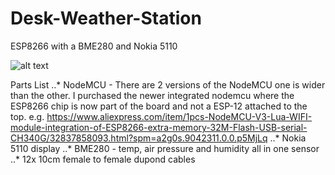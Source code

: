 # Desk-Weather-Station
ESP8266 with a BME280 and Nokia 5110

![alt text](https://raw.githubusercontent.com/carlhako/Desk-Weather-Station/master/Station.png "Desk Weather Station")

Parts List
..* NodeMCU - There are 2 versions of the NodeMCU one is wider than the other. I purchased the newer integrated nodemcu where the ESP8266 chip is now part of the board and not a ESP-12 attached to the top. e.g. https://www.aliexpress.com/item/1pcs-NodeMCU-V3-Lua-WIFI-module-integration-of-ESP8266-extra-memory-32M-Flash-USB-serial-CH340G/32837858093.html?spm=a2g0s.9042311.0.0.p5MjLq
..* Nokia 5110 display
..* BME280 - temp, air pressure and humidity all in one sensor
..* 12x 10cm female to female dupond cables

